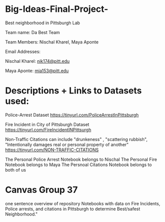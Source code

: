 # Big-Ideas-Final-Project-
Best neighborhood in Pittsburgh Lab

Team name: Da Best Team

Team Members: Nischal Kharel, Maya Aponte

Email Addresses: 

Nischal Kharel: nik174@pitt.edu

Maya Aponte: mia153@pitt.edu

# Descriptions + Links to Datasets used: 


Police-Arrest Dataset
https://tinyurl.com/PoliceArrestInPittsburgh


Fire Incident in City of Pittsburgh Dataset
https://tinyurl.com/FireIncidentINPittsurgh


Non-Traffic Citations can include "drunkeness" , "scattering rubbish",  "Intentionally damages real or personal property of another" 
https://tinyurl.com/NON-TRAFFIC-CITATIONS


The Personal Police Arrest Notebook belongs to Nischal
The Personal Fire Notebook belongs to Maya
The Persnoal Citations Notebook belongs to both of us

# Canvas Group 37

one sentence overview of repository
 Notebooks with data on Fire Incidents, Police arrests, and citations in Pittsburgh to determine Best/safest Neighborhood."








